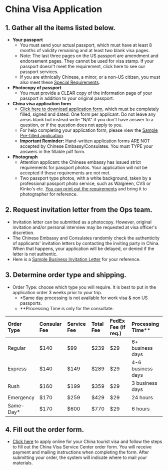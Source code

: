 # China Visa Application

## 1. Gather all the items listed below.
  - **Your passport**
    - You must send your actual passport, which must have at least 8 months of validity remaining and at least two blank visa pages. 
    - Note: The last three pages on the US passport are amendment and endorsement pages. They cannot be used for visa stamp. If your passport doesn't meet the requirement, click here to see our passport services.
    - If you are ethnically Chinese, a minor, or a non-US citizen, you must also meet these [Special Requirements](http://www.mychinavisa.com/special-requirements).
  - **Photocopy of passport**
    - You must provide a CLEAR copy of the information page of your passport in addition to your original passport. 
  - **China visa application form**
    - [Click here to download application form](http://www.mychinavisa.com/LiteratureRetrieve.aspx?ID=161424), which must be completely filled, signed and dated. One form per applicant. Do not leave any areas blank but instead write "N/A" if you don't have answer to a question, or if the question does not apply to you.
    - For help completing your application form, please view the [Sample Pre-filled application](http://www.mychinavisa.com/LiteratureRetrieve.aspx?ID=171918).
    - **Important Reminder:** Hand-written application forms ARE NOT accepted by Chinese Embassy/Consulates. You must TYPE your answers in the fillable pdf form.
  - **Photograph**
    - Attention applicant: the Chinese embassy has issued strict requirements for passport photos. Your application will not be accepted if these requirements are not met. 
    - Two passport type photos, with a white background, taken by a professional passport photo service, such as Walgreen, CVS or Kinko's etc. [You can print out the requirements](http://www.mychinavisa.com/LiteratureRetrieve.aspx?ID=196509) and bring it to photographer for reference.

## 2. Request invitation letter from the Ops team.
  - Invitation letter can be submitted as a photocopy. However, original invitation and/or personal interview may be requested at visa officer's discretion.
  - The Chinese Embassy and Consulates randomly check the authenticity of applicants' invitation letters by contacting the inviting party in China. When that happens, your application will be delayed, or denied if the letter is not authentic.
  - Here is a [Sample Business Invitation Letter](http://www.mychinavisa.com/LiteratureRetrieve.aspx?ID=193471) for your reference.
## 3. Determine order type and shipping.
  - Order Type: choose which type you will require. It is best to put in the application order 3 weeks prior to your trip.
    - *Same day processing is not available for work visa & non US passports.
    - **Processing Time is only for the consultate.

|Order Type|Consular Fee|Service Fee|Total Fee|FedEx Fee (if req.)|Processing Time**|  
|:----|:----|:----|:----|:----|:----|
|Regular|$140|$99|$239|$29|6+ business days|
|Express|$140|$149|$289|$29|4-6 business days|
|Rush|$160|$199|$359|$29|3 business days|
|Emergency|$170|$259|$429|$29|24 hours|
|Same-Day*|$170|$600|$770|$29|6 hours|
## 4. Fill out the order form.
  - [Click here](https://order.mychinavisa.com/OrderVisa3.php) to apply online for your China tourist visa and follow the steps to fill out the China Visa Service Center order form. You will receive payment and mailing instructions when completing the form. After submitting your order, the system will indicate where to mail your materials.